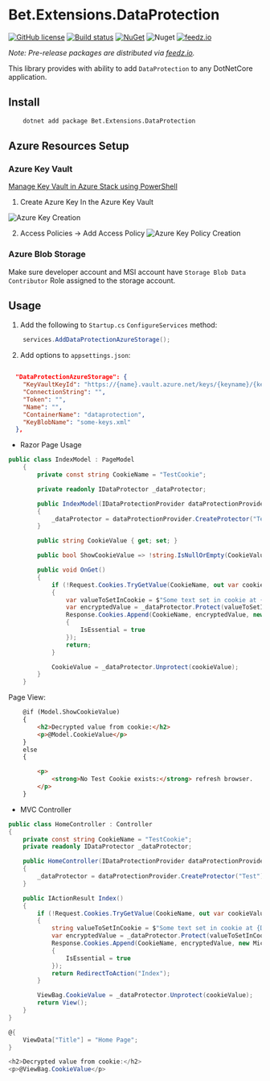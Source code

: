 # Bet.Extensions.DataProtection

[![GitHub license](https://img.shields.io/badge/license-MIT-blue.svg?style=flat-square)](https://raw.githubusercontent.com/kdcllc/Bet.AspNetCore/master/LICENSE)
[![Build status](https://ci.appveyor.com/api/projects/status/fo9rakj7s7uhs3ij?svg=true)](https://ci.appveyor.com/project/kdcllc/bet-aspnetcore)
[![NuGet](https://img.shields.io/nuget/v/Bet.Extensions.DataProtection.svg)](https://www.nuget.org/packages?q=Bet.Extensions.DataProtection)
![Nuget](https://img.shields.io/nuget/dt/Bet.Extensions.DataProtection)
[![feedz.io](https://img.shields.io/badge/endpoint.svg?url=https://f.feedz.io/kdcllc/bet-aspnetcore/shield/Bet.Extensions.DataProtection/latest)](https://f.feedz.io/kdcllc/bet-aspnetcore/packages/Bet.Extensions.DataProtection/latest/download)

*Note: Pre-release packages are distributed via [feedz.io](https://f.feedz.io/kdcllc/bet-aspnetcore/nuget/index.json).*

This library provides with ability to add `DataProtection` to any DotNetCore application.

## Install

```bash
    dotnet add package Bet.Extensions.DataProtection
```

## Azure Resources Setup

### Azure Key Vault

[Manage Key Vault in Azure Stack using PowerShell](https://docs.microsoft.com/en-us/azure-stack/user/azure-stack-key-vault-manage-powershell?view=azs-1908)

1. Create Azure Key In the Azure Key Vault

![Azure Key Creation](https://raw.githubusercontent.com/kdcllc/Bet.AspNetCore/master/img/azure-key-vault-key-creation.jpg)

2. Access Policies -> Add Access Policy
![Azure Key Policy Creation](https://raw.githubusercontent.com/kdcllc/Bet.AspNetCore/master/img/azure-key-vault-key-policy.jpg)

### Azure Blob Storage

Make sure developer account and MSI account have `Storage Blob Data Contributor` Role assigned to the storage account.

## Usage

1. Add the following to `Startup.cs` `ConfigureServices` method:

```csharp
    services.AddDataProtectionAzureStorage();
```

2. Add options to `appsettings.json`:

```json

  "DataProtectionAzureStorage": {
    "KeyVaultKeyId": "https://{name}.vault.azure.net/keys/{keyname}/{keyId}", // valut
    "ConnectionString": "",
    "Token": "",
    "Name": "",
    "ContainerName": "dataprotection",
    "KeyBlobName": "some-keys.xml"
  },
```

- Razor Page Usage

```csharp
public class IndexModel : PageModel
    {
        private const string CookieName = "TestCookie";

        private readonly IDataProtector _dataProtector;

        public IndexModel(IDataProtectionProvider dataProtectionProvider)
        {
            _dataProtector = dataProtectionProvider.CreateProtector("Test");
        }

        public string CookieValue { get; set; }

        public bool ShowCookieValue => !string.IsNullOrEmpty(CookieValue);

        public void OnGet()
        {
            if (!Request.Cookies.TryGetValue(CookieName, out var cookieValue))
            {
                var valueToSetInCookie = $"Some text set in cookie at {DateTime.Now.ToString()}";
                var encryptedValue = _dataProtector.Protect(valueToSetInCookie);
                Response.Cookies.Append(CookieName, encryptedValue, new Microsoft.AspNetCore.Http.CookieOptions
                {
                    IsEssential = true
                });
                return;
            }

            CookieValue = _dataProtector.Unprotect(cookieValue);
        }
    }
```

Page View:

```html
    @if (Model.ShowCookieValue)
    {
        <h2>Decrypted value from cookie:</h2>
        <p>@Model.CookieValue</p>
    }
    else
    {

        <p>
            <strong>No Test Cookie exists:</strong> refresh browser.
        </p>
    }
```

- MVC Controller

```csharp
public class HomeController : Controller
{
    private const string CookieName = "TestCookie";
    private readonly IDataProtector _dataProtector;

    public HomeController(IDataProtectionProvider dataProtectionProvider)
    {
        _dataProtector = dataProtectionProvider.CreateProtector("Test");
    }

    public IActionResult Index()
    {
        if (!Request.Cookies.TryGetValue(CookieName, out var cookieValue))
        {
            string valueToSetInCookie = $"Some text set in cookie at {DateTime.Now.ToString()}";
            var encryptedValue = _dataProtector.Protect(valueToSetInCookie);
            Response.Cookies.Append(CookieName, encryptedValue, new Microsoft.AspNetCore.Http.CookieOptions
            {
                IsEssential = true
            });
            return RedirectToAction("Index");
        }

        ViewBag.CookieValue = _dataProtector.Unprotect(cookieValue);
        return View();
    }
}
```

```csharp
@{
    ViewData["Title"] = "Home Page";
}

<h2>Decrypted value from cookie:</h2>
<p>@ViewBag.CookieValue</p>
```
